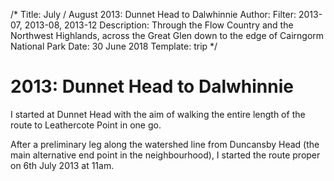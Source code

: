 /*
Title: July / August 2013: Dunnet Head to Dalwhinnie
Author:
Filter: 2013-07, 2013-08, 2013-12
Description: Through the Flow Country and the Northwest Highlands, across the Great Glen down to the edge of Cairngorm National Park
Date: 30 June 2018
Template: trip
*/

# 2013: Dunnet Head to Dalwhinnie

I started at Dunnet Head with the aim of walking the entire length of the route to Leathercote Point in one go.

After a preliminary leg along the watershed line from Duncansby Head (the main alternative end point in the neighbourhood), I started the route proper on 6th July 2013 at 11am.